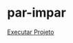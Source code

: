 # par-impar

<a href="https://ricardocamarinha.github.io/Simple-Projects-Js/par-impar/index.html">Executar Projeto</a>
